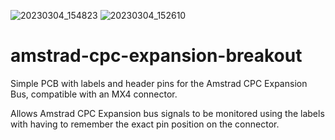 ![20230304_154823](https://user-images.githubusercontent.com/105534000/223238951-36c6832b-f45a-41f4-a4ab-4290ce6945d8.jpg)
![20230304_152610](https://user-images.githubusercontent.com/105534000/223210544-1f94f763-5072-426b-ae14-eedafad6613f.jpg)
# amstrad-cpc-expansion-breakout
Simple PCB with labels and header pins for the Amstrad CPC Expansion Bus, compatible with an MX4 connector.

Allows Amstrad CPC Expansion bus signals to be monitored using the labels with having to remember the exact pin position on the connector.
